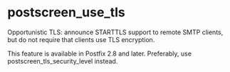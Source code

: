 # postscreen_use_tls 

 Opportunistic TLS: announce STARTTLS support to remote SMTP clients,
but do not require that clients use TLS encryption. 

 This feature is available in Postfix 2.8 and later.
Preferably, use postscreen_tls_security_level instead. 


